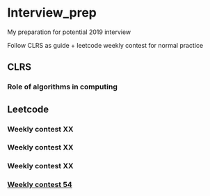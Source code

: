 # Interview_prep
My preparation for potential 2019 interview

Follow CLRS as guide + leetcode weekly contest for normal practice

## CLRS

### Role of algorithms in computing


## Leetcode

### Weekly contest XX

### Weekly contest XX

### Weekly contest XX

### [Weekly contest 54 ](https://github.com/RioAraki/Interview_prep/tree/master/WeeklyContest54)


